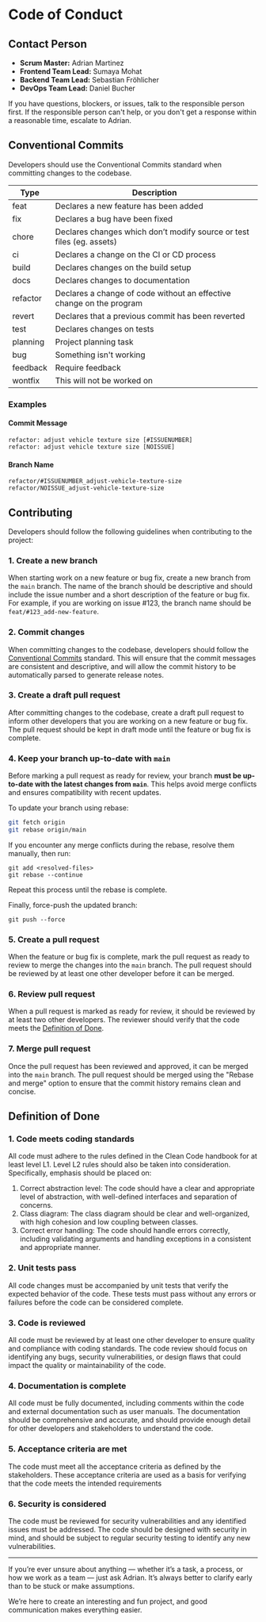 # Code of Conduct

## Contact Person

- **Scrum Master:** Adrian Martinez
- **Frontend Team Lead:** Sumaya Mohat
- **Backend Team Lead:** Sebastian Fröhlicher
- **DevOps Team Lead:** Daniel Bucher

If you have questions, blockers, or issues, talk to the responsible person first. If the responsible person can't help, or you don't get a response within a reasonable time, escalate to Adrian.

## Conventional Commits

Developers should use the Conventional Commits standard when committing changes to the codebase.

| Type     | Description                                                           |
|----------|-----------------------------------------------------------------------|
| feat     | Declares a new feature has been added                                 |
| fix      | Declares a bug have been fixed                                        |
| chore    | Declares changes which don’t modify source or test files (eg. assets) |
| ci       | Declares a change on the CI or CD process                             |
| build    | Declares changes on the build setup                                   |
| docs     | Declares changes to documentation                                     |
| refactor | Declares a change of code without an effective change on the program  |
| revert   | Declares that a previous commit has been reverted                     |
| test     | Declares changes on tests                                             |
| planning | Project planning task                                                 |
| bug      | Something isn't working                                               |
| feedback | Require feedback                                                      |
| wontfix  | This will not be worked on                                            |

### Examples

#### Commit Message
```
refactor: adjust vehicle texture size [#ISSUENUMBER]
refactor: adjust vehicle texture size [NOISSUE]
```

#### Branch Name
```
refactor/#ISSUENUMBER_adjust-vehicle-texture-size
refactor/NOISSUE_adjust-vehicle-texture-size
```

## Contributing
Developers should follow the following guidelines when contributing to the project:

### 1. Create a new branch
When starting work on a new feature or bug fix, create a new branch from the `main` branch. The name of the branch should be descriptive and should include the issue number and a short description of the feature or bug fix. For example, if you are working on issue #123, the branch name should be `feat/#123_add-new-feature`.

### 2. Commit changes
When committing changes to the codebase, developers should follow the [Conventional Commits](#conventional-commits) standard. This will ensure that the commit messages are consistent and descriptive, and will allow the commit history to be automatically parsed to generate release notes.

### 3. Create a draft pull request
After committing changes to the codebase, create a draft pull request to inform other developers that you are working on a new feature or bug fix. The pull request should be kept in draft mode until the feature or bug fix is complete.

### 4. Keep your branch up-to-date with `main`
Before marking a pull request as ready for review, your branch **must be up-to-date with the latest changes from `main`**. This helps avoid merge conflicts and ensures compatibility with recent updates.

To update your branch using rebase:
```bash
git fetch origin
git rebase origin/main
```

If you encounter any merge conflicts during the rebase, resolve them manually, then run:
```
git add <resolved-files>
git rebase --continue
```

Repeat this process until the rebase is complete.

Finally, force-push the updated branch:
```
git push --force
```

### 5. Create a pull request
When the feature or bug fix is complete, mark the pull request as ready to review to merge the changes into the `main` branch. The pull request should be reviewed by at least one other developer before it can be merged.

### 6. Review pull request
When a pull request is marked as ready for review, it should be reviewed by at least two other developers. The reviewer should verify that the code meets the [Definition of Done](#definition-of-done).

### 7. Merge pull request
Once the pull request has been reviewed and approved, it can be merged into the `main` branch. The pull request should be merged using the "Rebase and merge" option to ensure that the commit history remains clean and concise.

## Definition of Done

### 1. Code meets coding standards
All code must adhere to the rules defined in the Clean Code handbook for at least level L1. Level L2 rules should also be taken into consideration. Specifically, emphasis should be placed on:

1. Correct abstraction level: The code should have a clear and appropriate level of abstraction, with well-defined interfaces and separation of concerns.
2. Class diagram: The class diagram should be clear and well-organized, with high cohesion and low coupling between classes.
3. Correct error handling: The code should handle errors correctly, including validating arguments and handling exceptions in a consistent and appropriate manner.

### 2. Unit tests pass
All code changes must be accompanied by unit tests that verify the expected behavior of the code. These tests must pass without any errors or failures before the code can be considered complete.

### 3. Code is reviewed
All code must be reviewed by at least one other developer to ensure quality and compliance with coding standards. The code review should focus on identifying any bugs, security vulnerabilities, or design flaws that could impact the quality or maintainability of the code.

### 4. Documentation is complete
All code must be fully documented, including comments within the code and external documentation such as user manuals. The documentation should be comprehensive and accurate, and should provide enough detail for other developers and stakeholders to understand the code.

### 5. Acceptance criteria are met
The code must meet all the acceptance criteria as defined by the stakeholders. These acceptance criteria are used as a basis for verifying that the code meets the intended requirements

### 6. Security is considered
The code must be reviewed for security vulnerabilities and any identified issues must be addressed. The code should be designed with security in mind, and should be subject to regular security testing to identify any new vulnerabilities.

---

If you’re ever unsure about anything — whether it’s a task, a process, or how we work as a team — just ask Adrian. It’s always better to clarify early than to be stuck or make assumptions.

We’re here to create an interesting and fun project, and good communication makes everything easier.
